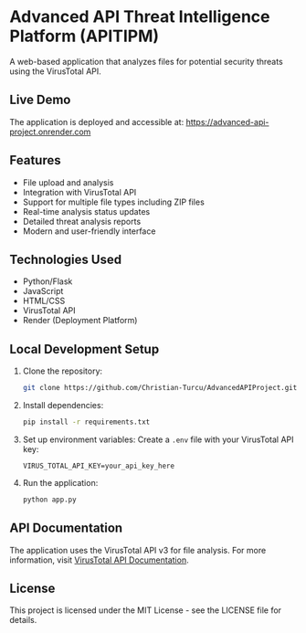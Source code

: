 # Advanced API Threat Intelligence Platform (APITIPM)

A web-based application that analyzes files for potential security threats using the VirusTotal API.

## Live Demo
The application is deployed and accessible at: https://advanced-api-project.onrender.com

## Features
- File upload and analysis
- Integration with VirusTotal API
- Support for multiple file types including ZIP files
- Real-time analysis status updates
- Detailed threat analysis reports
- Modern and user-friendly interface

## Technologies Used
- Python/Flask
- JavaScript
- HTML/CSS
- VirusTotal API
- Render (Deployment Platform)

## Local Development Setup
1. Clone the repository:
   ```bash
   git clone https://github.com/Christian-Turcu/AdvancedAPIProject.git
   ```

2. Install dependencies:
   ```bash
   pip install -r requirements.txt
   ```

3. Set up environment variables:
   Create a `.env` file with your VirusTotal API key:
   ```
   VIRUS_TOTAL_API_KEY=your_api_key_here
   ```

4. Run the application:
   ```bash
   python app.py
   ```

## API Documentation
The application uses the VirusTotal API v3 for file analysis. For more information, visit [VirusTotal API Documentation](https://developers.virustotal.com/reference/overview).

## License
This project is licensed under the MIT License - see the LICENSE file for details.
